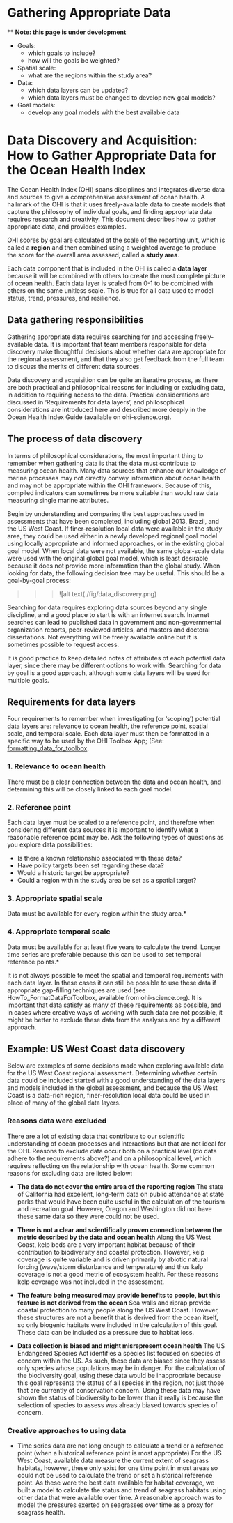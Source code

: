 # Gathering Appropriate Data


\*\* **Note: this page is under development**


* Goals:
    + which goals to include? 
    + how will the goals be weighted?
* Spatial scale:
    + what are the regions within the study area?
* Data:  
    + which data layers can be updated?
    + which data layers must be changed to develop new goal models?
* Goal models:
    + develop any goal models with the best available data
    


# Data Discovery and Acquisition: How to Gather Appropriate Data for the Ocean Health Index

The Ocean Health Index (OHI) spans disciplines and integrates diverse data and sources to give a comprehensive assessment of ocean health. A hallmark of the OHI is that it uses freely-available data to create models that capture the philosophy of individual goals, and finding appropriate data requires research and creativity. This document describes how to gather appropriate data, and provides examples.

OHI scores by goal are calculated at the scale of the reporting unit, which is called a **region** and then combined using a weighted average to produce the score for the overall area assessed, called a **study area**. 

Each data component that is included in the OHI is called a **data layer** because it will be combined with others to create the most complete picture of ocean health. Each data layer is scaled from 0-1 to be combined with others on the same unitless scale. This is true for all data used to model status, trend, pressures, and resilience.


## Data gathering responsibilities

Gathering appropriate data requires searching for and accessing freely-available data. It is important that team members responsible for data discovery make thoughtful decisions about whether data are appropriate for the regional assessment, and that they also get feedback from the full team to discuss the merits of different data sources. 

Data discovery and acquisition can be quite an iterative process, as there are both practical and philosophical reasons for including or excluding data, in addition to requiring access to the data. Practical considerations are discussed in ‘Requirements for data layers’, and philosophical considerations are introduced here and described more deeply in the Ocean Health Index Guide (available on ohi-science.org).

## The process of data discovery

In terms of philosophical considerations, the most important thing to remember when gathering data is that the data must contribute to measuring ocean health. Many data sources that enhance our knowledge of marine processes may not directly convey information about ocean health and may not be appropriate within the OHI framework. Because of this, compiled indicators can sometimes be more suitable than would raw data measuring single marine attributes.

Begin by understanding and comparing the best approaches used in assessments that have been completed, including global 2013, Brazil, and the US West Coast. If finer-resolution local data were available in the study area, they could be used either in a newly developed regional goal model using locally appropriate and informed approaches, or in the existing global goal model. When local data were not available, the same global-scale data were used with the original global goal model, which is least desirable because it does not provide more information than the global study. When looking for data, the following decision tree may be useful. This should be a goal-by-goal process:

>>> ![alt text(./fig/data_discovery.png)

Searching for data requires exploring data sources beyond any single discipline, and a good place to start is with an internet search. Internet searches can lead to published data in government and non-governmental organization reports, peer-reviewed articles, and masters and doctoral dissertations. Not everything will be freely available online but it is sometimes possible to request access.

It is good practice to keep detailed notes of attributes of each potential data layer, since there may be different options to work with. Searching for data by goal is a good approach, although some data layers will be used for multiple goals.

## Requirements for data layers

Four requirements to remember when investigating (or ‘scoping’) potential data layers are: relevance to ocean health, the reference point, spatial scale, and temporal scale. Each data layer must then be formatted in a specific way to be used by the OHI Toolbox App; (See: [formatting_data_for_toolbox](https://github.com/OHI-Science/ohimanual/blob/master/tutorials/formatting_data_for_toolbox.xlsx).

### 1.  Relevance to ocean health

There must be a clear connection between the data and ocean health, and determining this will be closely linked to each goal model.

### 2.  Reference point

Each data layer must be scaled to a reference point, and therefore when considering different data sources it is important to identify what a reasonable reference point may be. Ask the following types of questions as you explore data possibilities:
  * Is there a known relationship associated with these data?
  * Have policy targets been set regarding these data?
  * Would a historic target be appropriate?
  * Could a region within the study area be set as a spatial target?
  
### 3.  Appropriate spatial scale

Data must be available for every region within the study area.*

### 4.  Appropriate temporal scale

Data must be available for at least five years to calculate the trend. Longer time series are preferable because this can be used to set temporal reference points.*

It is not always possible to meet the spatial and temporal requirements with each data layer. In these cases it can still be possible to use these data if appropriate gap-filling techniques are used (see HowTo_FormatDataForToolbox, available from ohi-science.org). It is important that data satisfy as many of these requirements as possible, and in cases where creative ways of working with such data are not possible, it might be better to exclude these data from the analyses and try a different approach.


## Example: US West Coast data discovery

Below are examples of some decisions made when exploring available data for the US West Coast regional assessment. Determining whether certain data could be included started with a good understanding of the data layers and models included in the global assessment, and because the US West Coast is a data-rich region, finer-resolution local data could be used in place of many of the global data layers.

### Reasons data were excluded
There are a lot of existing data that contribute to our scientific understanding of ocean processes and interactions but that are not ideal for the OHI. Reasons to exclude data occur both on a practical level (do data adhere to the requirements above?) and on a philosophical level, which requires reflecting on the relationship with ocean health. Some common reasons for excluding data are listed below:

  * **The data do not cover the entire area of the reporting region**
The state of California had excellent, long-term data on public attendance at state parks that would have been quite useful in the calculation of the tourism and recreation goal. However, Oregon and Washington did not have these same data so they were could not be used.

  * **There is not a clear and scientifically proven connection between the metric described by the data and ocean health** 
Along the US West Coast, kelp beds are a very important habitat because of their contribution to biodiversity and coastal protection. However, kelp coverage is quite variable and is driven primarily by abiotic natural forcing (wave/storm disturbance and temperature) and thus kelp coverage is not a good metric of ecosystem health. For these reasons kelp coverage was not included in the assessment.

  * **The feature being measured may provide benefits to people, but this feature is not derived from the ocean**
Sea walls and riprap provide coastal protection to many people along the US West Coast. However, these structures are not a benefit that is derived from the ocean itself, so only biogenic habitats were included in the calculation of this goal. These data can be included as a pressure due to habitat loss.

  * **Data collection is biased and might misrepresent ocean health**
The US Endangered Species Act identifies a species list focused on species of concern within the US. As such, these data are biased since they assess only species whose populations may be in danger. For the calculation of the biodiversity goal, using these data would be inappropriate because this goal represents the status of all species in the region, not just those that are currently of conservation concern. Using these data may have shown the status of biodiversity to be lower than it really is because the selection of species to assess was already biased towards species of concern.

### Creative approaches to using data

  * Time series data are not long enough to calculate a trend or a reference point (when a historical reference point is most appropriate)
For the US West Coast, available data measure the current extent of seagrass habitats, however, these only exist for one time point in most areas so could not be used to calculate the trend or set a historical reference point. As these were the best data available for habitat coverage, we built a model to calculate the status and trend of seagrass habitats using other data that were available over time. A reasonable approach was to model the pressures exerted on seagrasses over time as a proxy for seagrass health.
